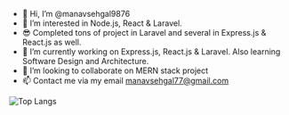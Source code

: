 - 👋 Hi, I’m @manavsehgal9876
- 👀 I’m interested in Node.js, React & Laravel.
- 😎 Completed tons of project in Laravel and several in Express.js & React.js as well.
- 🌱 I’m currently working on Express.js, React.js & Laravel. Also learning Software Design and Architecture.
- 💞️ I’m looking to collaborate on MERN stack project 
- 📫 Contact me via my email manavsehgal77@gmail.com


![Top Langs](https://github-readme-stats.vercel.app/api/top-langs/?username=manavsehgal9876&layout=compact)
